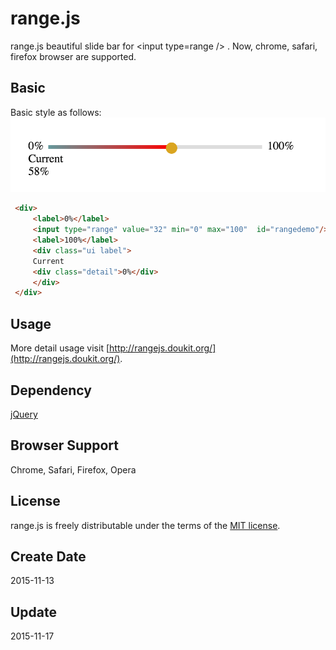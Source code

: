 # range.js
range.js beautiful slide bar for &lt;input type=range /&gt; . Now, chrome, safari, firefox browser are supported.

## Basic
Basic style as follows:
![](style/image/basic.png "basic style")

```html
 <div>
     <label>0%</label>
     <input type="range" value="32" min="0" max="100"  id="rangedemo"/>
     <label>100%</label>
     <div class="ui label">
     Current
     <div class="detail">0%</div>
     </div>
 </div>
```

## Usage
More detail usage visit [http://rangejs.doukit.org/](http://rangejs.doukit.org/).

## Dependency
[jQuery](https://jquery.com/)

## Browser Support
Chrome, Safari, Firefox, Opera

## License 
range.js is freely distributable under the terms of the [MIT license](./LICENSE).

## Create Date
2015-11-13

## Update
2015-11-17